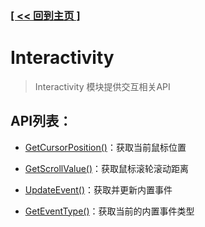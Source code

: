 ### [[ << 回到主页 ]](../index.md)

# Interactivity

> Interactivity 模块提供交互相关API

## API列表：

+ [GetCursorPosition()](_GetCursorPosition_.md)：获取当前鼠标位置

+ [GetScrollValue()](_GetScrollValue_.md)：获取鼠标滚轮滚动距离

+ [UpdateEvent()](_UpdateEvent_.md)：获取并更新内置事件

+ [GetEventType()](_GetEventType_.md)：获取当前的内置事件类型
